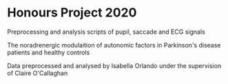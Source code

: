 # Honours Project 2020
Preprocessing and analysis scripts of pupil, saccade and ECG signals

The noradrenergic modulaition of autonomic factors in Parkinson's disease patients and healthy controls

Data preprocessed and analysed by Isabella Orlando under the supervision of Claire O'Callaghan
